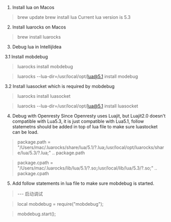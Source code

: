 1. Install lua on Macos

> brew update
> brew install lua
Current lua version is 5.3

2. Install luarocks on Macos

> brew install luarocks

3. Debug lua in IntellijIdea

3.1 Install mobdebug
> luarocks install mobdebug

> luarocks --lua-dir=/usr/local/opt/lua@5.1 install modebug

3.2 Install luasocket which is required by mobdebug
> luarocks install luasocket

> luarocks --lua-dir=/usr/local/opt/lua@5.1 install luasocket

4. Debug with Openresty
   Since Openresty uses Luajit, but Luajit2.0 doesn't compatible with Lua5.3, it is just compatible with Lua5.1, follow statemetns should be added in top of lua file to make sure luastocket can be load.

> package.path = "/Users/mac/.luarocks/share/lua/5.1/?.lua;/usr/local/opt/luarocks/share/lua/5.3/?.lua;" .. package.path

> package.cpath = "/Users/mac/.luarocks/lib/lua/5.1/?.so;/usr/local/lib/lua/5.3/?.so;" .. package.cpath

5. Add follow statements in lua file to make sure mobdebug is started.
 
  > --- 启动调试
  
  > local mobdebug = require("mobdebug");
  
  > mobdebug.start();


